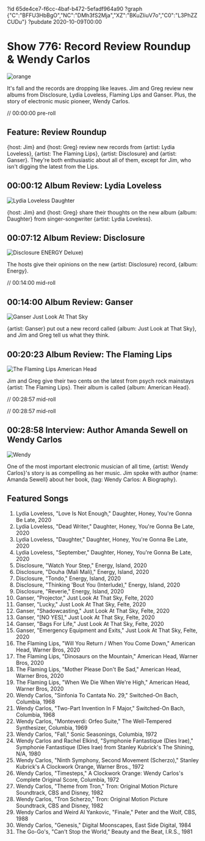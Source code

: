 ?id 65de4ce7-f6cc-4baf-b472-5efadf964a90
?graph {"C":"BFFU3HbBgO","NC":"DMh3fS2Mja","XZ":"BKuZIiuV7o","C0":"L3PhZZCUDu"}
?pubdate 2020-10-09T00:00
# Show 776: Record Review Roundup & Wendy Carlos


![orange](https://static.soundopinions.org/images/2020/copy.jpeg)


It's fall and the records are dropping like leaves. Jim and Greg review new albums from Disclosure, Lydia Loveless, Flaming Lips and Ganser. Plus, the story of electronic music pioneer, Wendy Carlos.


// 00:00:00 pre-roll

## Feature: Review Roundup

{host: Jim} and {host: Greg} review new records from {artist: Lydia Loveless}, {artist: The Flaming Lips}, {artist: Disclosure} and {artist: Ganser}. They're both enthusiastic about all of them, except for Jim, who isn't digging the latest from the Lips.

## 00:00:12 Album Review: Lydia Loveless

![Lydia Loveless Daughter](https://static.soundopinions.org/assets/776/C12.jpg)

{host: Jim} and {host: Greg} share their thoughts on the new album {album: Daughter} from singer-songwriter {artist: Lydia Loveless}.


## 00:07:12 Album Review: Disclosure

![Disclosure ENERGY Deluxe)](https://static.soundopinions.org/assets/776/C012.jpg)

The hosts give their opinions on the new {artist: Disclosure} record, {album: Energy}.


// 00:14:00 mid-roll 

## 00:14:00 Album Review: Ganser

![Ganser Just Look At That Sky](https://static.soundopinions.org/assets/776/NC1.jpg)

{artist: Ganser} put out a new record called {album: Just Look at That Sky}, and Jim and Greg tell us what they think.


## 00:20:23 Album Review: The Flaming Lips

![The Flaming Lips American Head](https://static.soundopinions.org/assets/776/XZ1.jpg)

Jim and Greg give their two cents on the latest from psych rock mainstays {artist: The Flaming Lips}. Their album is called {album: American Head}.


// 00:28:57 mid-roll

// 00:28:57 mid-roll

## 00:28:58 Interview: Author Amanda Sewell on Wendy Carlos

![Wendy](https://static.soundopinions.org/images/2020/01809296-6507-4ebc-a8e4-f96638725438.jpeg)

One of the most important electronic musician of all time, {artist: Wendy Carlos}'s story is as compelling as her music. Jim spoke with author {name: Amanda Sewell} about her book, {tag: Wendy Carlos: A Biography}.

## Featured Songs

1. Lydia Loveless, "Love Is Not Enough," Daughter, Honey, You're Gonna Be Late, 2020
1. Lydia Loveless, "Dead Writer," Daughter, Honey, You're Gonna Be Late, 2020
1. Lydia Loveless, "Daughter," Daughter, Honey, You're Gonna Be Late, 2020
1. Lydia Loveless, "September," Daughter, Honey, You're Gonna Be Late, 2020
1. Disclosure, "Watch Your Step," Energy, Island, 2020
1. Disclosure, "Douha (Mali Mali)," Energy, Island, 2020
1. Disclosure, "Tondo," Energy, Island, 2020
1. Disclosure, "Thinking 'Bout You (Interlude)," Energy, Island, 2020
1. Disclosure, "Reverie," Energy, Island, 2020
1. Ganser, "Projector," Just Look At That Sky, Felte, 2020
1. Ganser, "Lucky," Just Look At That Sky, Felte, 2020
1. Ganser, "Shadowcasting," Just Look At That Sky, Felte, 2020
1. Ganser, "[NO YES]," Just Look At That Sky, Felte, 2020
1. Ganser, "Bags For Life," Just Look At That Sky, Felte, 2020
1. Ganser, "Emergency Equipment and Exits," Just Look At That Sky, Felte, 2020
1. The Flaming Lips, "Will You Return / When You Come Down," American Head, Warner Bros, 2020
1. The Flaming Lips, "Dinosaurs on the Mountain," American Head, Warner Bros, 2020
1. The Flaming Lips, "Mother Please Don't Be Sad," American Head, Warner Bros, 2020
1. The Flaming Lips, "When We Die When We're High," American Head, Warner Bros, 2020
1. Wendy Carlos, "Sinfonia To Cantata No. 29," Switched-On Bach, Columbia, 1968
1. Wendy Carlos, "Two-Part Invention In F Major," Switched-On Bach, Columbia, 1968
1. Wendy Carlos, "Monteverdi: Orfeo Suite," The Well-Tempered Synthesizer, Columbia, 1969
1. Wendy Carlos, "Fall," Sonic Seasonings, Columbia, 1972
1. Wendy Carlos and Rachel Elkind, "Symphonie Fantastique (Dies Irae)," Symphonie Fantastique (Dies Irae) from Stanley Kubrick's The Shining, N/A, 1980
1. Wendy Carlos, "Ninth Symphony, Second Movement (Scherzo)," Stanley Kubrick's A Clockwork Orange, Warner Bros., 1972
1. Wendy Carlos, "Timesteps," A Clockwork Orange: Wendy Carlos's Complete Original Score, Columbia, 1972
1. Wendy Carlos, "Theme from Tron," Tron: Original Motion Picture Soundtrack, CBS and Disney, 1982
1. Wendy Carlos, "Tron Scherzo," Tron: Original Motion Picture Soundtrack, CBS and Disney, 1982
1. Wendy Carlos and Weird Al Yankovic, "Finale," Peter and the Wolf, CBS, 1988
1. Wendy Carlos, "Genesis," Digital Moonscapes, East Side Digital, 1984
1. The Go-Go's, "Can't Stop the World," Beauty and the Beat, I.R.S., 1981